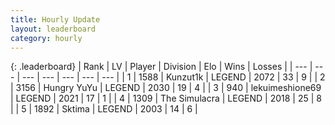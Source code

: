 ```yaml
---
title: Hourly Update
layout: leaderboard
category: hourly
---
```


{: .leaderboard}
| Rank | LV | Player | Division | Elo | Wins | Losses |
| --- | --- | --- | --- | --- | --- | --- |
| <span data-change="0">1</span> | 1588 | <span title="ID: 392407">Kunzut1k</span> | LEGEND | <span data-change="0">2072</span> | <span data-change="0">33</span> | <span data-change="0">9</span> |
| <span data-change="0">2</span> | 3156 | <span title="ID: 164871">Hungry YuYu</span> | LEGEND | <span data-change="0">2030</span> | <span data-change="0">19</span> | <span data-change="0">4</span> |
| <span data-change="1">3</span> | 940 | <span title="ID: 562775">lekuimeshione69</span> | LEGEND | <span data-change="18">2021</span> | <span data-change="2">17</span> | <span data-change="0">1</span> |
| <span data-change="-1">4</span> | 1309 | <span title="ID: 366840">The Simulacra</span> | LEGEND | <span data-change="3">2018</span> | <span data-change="2">25</span> | <span data-change="1">8</span> |
| <span data-change="0">5</span> | 1892 | <span title="ID: 353063">Sktima</span> | LEGEND | <span data-change="0">2003</span> | <span data-change="0">14</span> | <span data-change="0">6</span> |